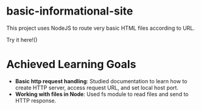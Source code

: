 # basic-informational-site
This project uses NodeJS to route very basic HTML files according to URL.

Try it here!()

# Achieved Learning Goals
* **Basic http request handling**: Studied documentation to learn how to create HTTP server, access request URL, and set local host port.
* **Working with files in Node**: Used fs module to read files and send to HTTP response.